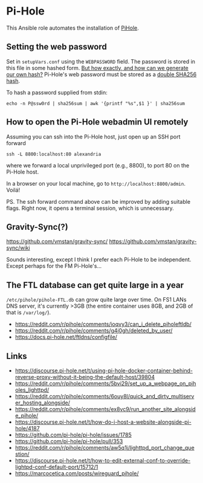 # Pi-Hole

This Ansible role automates the installation of [PiHole](https://pi-hole.net/).


## Setting the web password

Set in `setupVars.conf` using the `WEBPASSWORD` field.
The password is stored in this file in some hashed form.
[But how exactly, and how can we generate our own hash?](https://github.com/drew-kun/ansible-pihole/blob/0315891ed63e406318c5e33bdcc0443f37e8b396/defaults/main.yml)
Pi-Hole's web password must be stored as a [double SHA256 hash](https://github.com/pi-hole/AdminLTE/blob/master/scripts/pi-hole/php/password.php#L58).

To hash a password supplied from stdin:
```
echo -n P@ssw0rd | sha256sum | awk '{printf "%s",$1 }' | sha256sum
```



## How to open the Pi-Hole webadmin UI remotely

Assuming you can ssh into the Pi-Hole host, just open up an SSH port forward

```
ssh -L 8800:localhost:80 alexandria
```

where we forward a local unprivileged port (e.g., 8800), to port 80 on the Pi-Hole host.

In a browser on your local machine, go to `http://localhost:8800/admin`. Voilá!

PS. The ssh forward command above can be improved by adding suitable flags.
Right now, it opens a terminal session, which is unnecessary.



## Gravity-Sync(?)

https://github.com/vmstan/gravity-sync/
https://github.com/vmstan/gravity-sync/wiki

Sounds interesting, except I think I prefer each Pi-Hole to be independent.
Except perhaps for the FM Pi-Hole's...



## The FTL database can get quite large in a year

`/etc/pihole/pihole-FTL.db` can grow quite large over time.
On FS1 LANs DNS server, it's currently >3GB (the entire container uses 8GB, and
2GB of that is `/var/log/`).

+ https://reddit.com/r/pihole/comments/ioqvy3/can_i_delete_piholeftldb/
+ https://reddit.com/r/pihole/comments/g4j0gh/deleted_by_user/
+ https://docs.pi-hole.net/ftldns/configfile/


## Links

+ https://discourse.pi-hole.net/t/using-pi-hole-docker-container-behind-reverse-proxy-without-it-being-the-default-host/39804
+ https://reddit.com/r/pihole/comments/5bvi29/set_up_a_webpage_on_piholes_lighttpd/
+ https://reddit.com/r/pihole/comments/6ouy8l/quick_and_dirty_multiserver_hosting_alongside/
+ https://reddit.com/r/pihole/comments/ex8vc9/run_another_site_alongside_pihole/
+ https://discourse.pi-hole.net/t/how-do-i-host-a-website-alongside-pi-hole/4187
+ https://github.com/pi-hole/pi-hole/issues/1785
+ https://github.com/pi-hole/pi-hole/pull/353
+ https://reddit.com/r/pihole/comments/aw5q1j/lighttpd_port_change_question/
+ https://discourse.pi-hole.net/t/how-to-edit-external-conf-to-override-lightpd-conf-default-port/15712/1
+ https://marcocetica.com/posts/wireguard_pihole/
